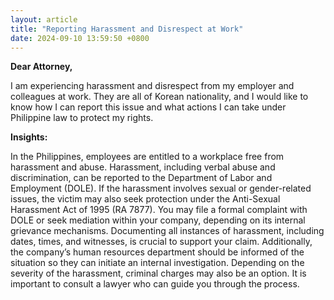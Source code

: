 ```yaml
---
layout: article
title: "Reporting Harassment and Disrespect at Work"
date: 2024-09-10 13:59:50 +0800
---
```


<p><strong>Dear Attorney,</strong></p><p>I am experiencing harassment and disrespect from my employer and colleagues at work. They are all of Korean nationality, and I would like to know how I can report this issue and what actions I can take under Philippine law to protect my rights.</p><p><strong>Insights:</strong></p><p>In the Philippines, employees are entitled to a workplace free from harassment and abuse. Harassment, including verbal abuse and discrimination, can be reported to the Department of Labor and Employment (DOLE). If the harassment involves sexual or gender-related issues, the victim may also seek protection under the Anti-Sexual Harassment Act of 1995 (RA 7877). You may file a formal complaint with DOLE or seek mediation within your company, depending on its internal grievance mechanisms. Documenting all instances of harassment, including dates, times, and witnesses, is crucial to support your claim. Additionally, the company’s human resources department should be informed of the situation so they can initiate an internal investigation. Depending on the severity of the harassment, criminal charges may also be an option. It is important to consult a lawyer who can guide you through the process.</p>
